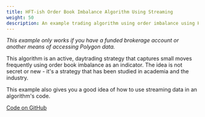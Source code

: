 ```yaml
---
title: HFT-ish Order Book Imbalance Algorithm Using Streaming
weight: 50
description: An example trading algorithm using order imbalance using HFT-like technique
---
```

*This example only works if you have a funded brokerage account or another means of accessing Polygon data.*

This algorithm is an active, daytrading strategy that captures small moves frequently using
order book imbalance as an indicator. The idea is not secret or new - it's a strategy that has
been studied in academia and the industry.

This example also gives you a good idea of how to use streaming data in an algorithm's code.

[Code on GitHub](https://github.com/alpacahq/example-hftish)

